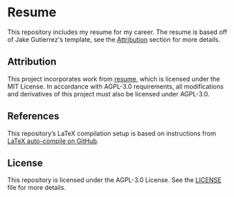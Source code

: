 # Resume

This repository includes my resume for my career. The resume is based off of Jake Gutierrez's template, see the [Attribution](#attribution) section for more details.

## Attribution

This project incorporates work from [resume](https://github.com/jakegut/resume), which is licensed under the MIT License. In accordance with AGPL-3.0 requirements, all modifications and derivatives of this project must also be licensed under AGPL-3.0.

## References

This repository’s LaTeX compilation setup is based on instructions from [LaTeX auto-compile on GitHub](https://chenjing-bu.github.io/posts/2025/latex-auto-compile-on-github/).

## License

This repository is licensed under the AGPL-3.0 License. See the [LICENSE](LICENSE) file for more details.
